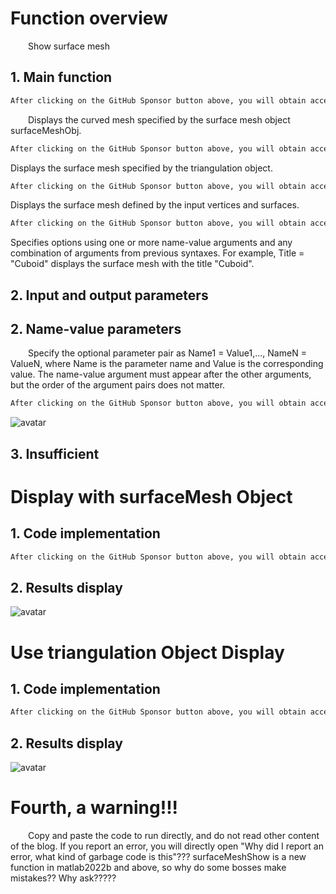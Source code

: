#  Function overview 

   Show surface mesh 

##  1. Main function 

  ```python  
After clicking on the GitHub Sponsor button above, you will obtain access permissions to my private code repository ( https://github.com/slowlon/my_code_bar ) to view this blog code. By searching the code number of this blog, you can find the code you need, code number is: 2024020309574548456
  ```  
   Displays the curved mesh specified by the surface mesh object surfaceMeshObj. 

  ```python  
After clicking on the GitHub Sponsor button above, you will obtain access permissions to my private code repository ( https://github.com/slowlon/my_code_bar ) to view this blog code. By searching the code number of this blog, you can find the code you need, code number is: 2024020309574548456
  ```  
 Displays the surface mesh specified by the triangulation object. 

  ```python  
After clicking on the GitHub Sponsor button above, you will obtain access permissions to my private code repository ( https://github.com/slowlon/my_code_bar ) to view this blog code. By searching the code number of this blog, you can find the code you need, code number is: 2024020309574548456
  ```  
 Displays the surface mesh defined by the input vertices and surfaces. 

  ```python  
After clicking on the GitHub Sponsor button above, you will obtain access permissions to my private code repository ( https://github.com/slowlon/my_code_bar ) to view this blog code. By searching the code number of this blog, you can find the code you need, code number is: 2024020309574548456
  ```  
 Specifies options using one or more name-value arguments and any combination of arguments from previous syntaxes. For example, Title = "Cuboid" displays the surface mesh with the title "Cuboid". 

##  2. Input and output parameters 

##  2. Name-value parameters 

   Specify the optional parameter pair as Name1 = Value1,..., NameN = ValueN, where Name is the parameter name and Value is the corresponding value. The name-value argument must appear after the other arguments, but the order of the argument pairs does not matter. 

  ```python  
After clicking on the GitHub Sponsor button above, you will obtain access permissions to my private code repository ( https://github.com/slowlon/my_code_bar ) to view this blog code. By searching the code number of this blog, you can find the code you need, code number is: 2024020309574548456
  ```  
 ![avatar]( fecd940ab8b04ffa8f72c12ea1ffde9c.png) 

##  3. Insufficient 

#  Display with surfaceMesh Object 

##  1. Code implementation 

  ```python  
After clicking on the GitHub Sponsor button above, you will obtain access permissions to my private code repository ( https://github.com/slowlon/my_code_bar ) to view this blog code. By searching the code number of this blog, you can find the code you need, code number is: 2024020309574548456
  ```  
##  2. Results display 

 ![avatar]( ffce879712914919929d9296fc31a1a1.png) 

#  Use triangulation Object Display 

##  1. Code implementation 

  ```python  
After clicking on the GitHub Sponsor button above, you will obtain access permissions to my private code repository ( https://github.com/slowlon/my_code_bar ) to view this blog code. By searching the code number of this blog, you can find the code you need, code number is: 2024020309574548456
  ```  
##  2. Results display 

 ![avatar]( 71897cd8d2c04a87a47a314d7e3987dc.png) 

#  Fourth, a warning!!! 

   Copy and paste the code to run directly, and do not read other content of the blog. If you report an error, you will directly open "Why did I report an error, what kind of garbage code is this"??? surfaceMeshShow is a new function in matlab2022b and above, so why do some bosses make mistakes?? Why ask?????  

